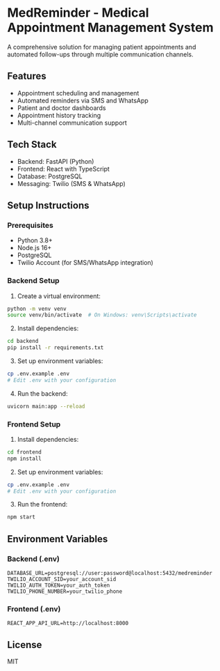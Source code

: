 # MedReminder - Medical Appointment Management System

A comprehensive solution for managing patient appointments and automated follow-ups through multiple communication channels.

## Features

- Appointment scheduling and management
- Automated reminders via SMS and WhatsApp
- Patient and doctor dashboards
- Appointment history tracking
- Multi-channel communication support

## Tech Stack

- Backend: FastAPI (Python)
- Frontend: React with TypeScript
- Database: PostgreSQL
- Messaging: Twilio (SMS & WhatsApp)

## Setup Instructions

### Prerequisites

- Python 3.8+
- Node.js 16+
- PostgreSQL
- Twilio Account (for SMS/WhatsApp integration)

### Backend Setup

1. Create a virtual environment:
```bash
python -m venv venv
source venv/bin/activate  # On Windows: venv\Scripts\activate
```

2. Install dependencies:
```bash
cd backend
pip install -r requirements.txt
```

3. Set up environment variables:
```bash
cp .env.example .env
# Edit .env with your configuration
```

4. Run the backend:
```bash
uvicorn main:app --reload
```

### Frontend Setup

1. Install dependencies:
```bash
cd frontend
npm install
```

2. Set up environment variables:
```bash
cp .env.example .env
# Edit .env with your configuration
```

3. Run the frontend:
```bash
npm start
```

## Environment Variables

### Backend (.env)
```
DATABASE_URL=postgresql://user:password@localhost:5432/medreminder
TWILIO_ACCOUNT_SID=your_account_sid
TWILIO_AUTH_TOKEN=your_auth_token
TWILIO_PHONE_NUMBER=your_twilio_phone
```

### Frontend (.env)
```
REACT_APP_API_URL=http://localhost:8000
```

## License

MIT 